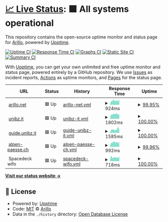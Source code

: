 # [📈 Live Status](https://arillo.github.io/upptime): <!--live status--> **🟩 All systems operational**

This repository contains the open-source uptime monitor and status page for [Arillo](https://arillo.net), powered by [Upptime](https://github.com/upptime/upptime).

[![Uptime CI](https://github.com/arillo/upptime/workflows/Uptime%20CI/badge.svg)](https://github.com/arillo/upptime/actions?query=workflow%3A%22Uptime+CI%22)
[![Response Time CI](https://github.com/arillo/upptime/workflows/Response%20Time%20CI/badge.svg)](https://github.com/arillo/upptime/actions?query=workflow%3A%22Response+Time+CI%22)
[![Graphs CI](https://github.com/arillo/upptime/workflows/Graphs%20CI/badge.svg)](https://github.com/arillo/upptime/actions?query=workflow%3A%22Graphs+CI%22)
[![Static Site CI](https://github.com/arillo/upptime/workflows/Static%20Site%20CI/badge.svg)](https://github.com/arillo/upptime/actions?query=workflow%3A%22Static+Site+CI%22)
[![Summary CI](https://github.com/arillo/upptime/workflows/Summary%20CI/badge.svg)](https://github.com/arillo/upptime/actions?query=workflow%3A%22Summary+CI%22)

With [Upptime](https://upptime.js.org), you can get your own unlimited and free uptime monitor and status page, powered entirely by a GitHub repository. We use [Issues](https://github.com/arillo/upptime/issues) as incident reports, [Actions](https://github.com/arillo/upptime/actions) as uptime monitors, and [Pages](https://arillo.github.io/upptime) for the status page.

<!--start: status pages-->
<!-- This summary is generated by Upptime (https://github.com/upptime/upptime) -->
<!-- Do not edit this manually, your changes will be overwritten -->
<!-- prettier-ignore -->
| URL | Status | History | Response Time | Uptime |
| --- | ------ | ------- | ------------- | ------ |
| <img alt="" src="https://favicons.githubusercontent.com/www.arillo.net" height="13"> [arillo.net](https://www.arillo.net) | 🟩 Up | [arillo-net.yml](https://github.com/arillo/upptime/commits/HEAD/history/arillo-net.yml) | <details><summary><img alt="Response time graph" src="./graphs/arillo-net/response-time-week.png" height="20"> 924ms</summary><br><a href="https://uptime.arillo.de/history/arillo-net"><img alt="Response time 941" src="https://img.shields.io/endpoint?url=https%3A%2F%2Fraw.githubusercontent.com%2Farillo%2Fupptime%2FHEAD%2Fapi%2Farillo-net%2Fresponse-time.json"></a><br><a href="https://uptime.arillo.de/history/arillo-net"><img alt="24-hour response time 731" src="https://img.shields.io/endpoint?url=https%3A%2F%2Fraw.githubusercontent.com%2Farillo%2Fupptime%2FHEAD%2Fapi%2Farillo-net%2Fresponse-time-day.json"></a><br><a href="https://uptime.arillo.de/history/arillo-net"><img alt="7-day response time 924" src="https://img.shields.io/endpoint?url=https%3A%2F%2Fraw.githubusercontent.com%2Farillo%2Fupptime%2FHEAD%2Fapi%2Farillo-net%2Fresponse-time-week.json"></a><br><a href="https://uptime.arillo.de/history/arillo-net"><img alt="30-day response time 914" src="https://img.shields.io/endpoint?url=https%3A%2F%2Fraw.githubusercontent.com%2Farillo%2Fupptime%2FHEAD%2Fapi%2Farillo-net%2Fresponse-time-month.json"></a><br><a href="https://uptime.arillo.de/history/arillo-net"><img alt="1-year response time 941" src="https://img.shields.io/endpoint?url=https%3A%2F%2Fraw.githubusercontent.com%2Farillo%2Fupptime%2FHEAD%2Fapi%2Farillo-net%2Fresponse-time-year.json"></a></details> | <details><summary><a href="https://uptime.arillo.de/history/arillo-net">99.95%</a></summary><a href="https://uptime.arillo.de/history/arillo-net"><img alt="All-time uptime 99.96%" src="https://img.shields.io/endpoint?url=https%3A%2F%2Fraw.githubusercontent.com%2Farillo%2Fupptime%2FHEAD%2Fapi%2Farillo-net%2Fuptime.json"></a><br><a href="https://uptime.arillo.de/history/arillo-net"><img alt="24-hour uptime 100.00%" src="https://img.shields.io/endpoint?url=https%3A%2F%2Fraw.githubusercontent.com%2Farillo%2Fupptime%2FHEAD%2Fapi%2Farillo-net%2Fuptime-day.json"></a><br><a href="https://uptime.arillo.de/history/arillo-net"><img alt="7-day uptime 99.95%" src="https://img.shields.io/endpoint?url=https%3A%2F%2Fraw.githubusercontent.com%2Farillo%2Fupptime%2FHEAD%2Fapi%2Farillo-net%2Fuptime-week.json"></a><br><a href="https://uptime.arillo.de/history/arillo-net"><img alt="30-day uptime 99.99%" src="https://img.shields.io/endpoint?url=https%3A%2F%2Fraw.githubusercontent.com%2Farillo%2Fupptime%2FHEAD%2Fapi%2Farillo-net%2Fuptime-month.json"></a><br><a href="https://uptime.arillo.de/history/arillo-net"><img alt="1-year uptime 99.96%" src="https://img.shields.io/endpoint?url=https%3A%2F%2Fraw.githubusercontent.com%2Farillo%2Fupptime%2FHEAD%2Fapi%2Farillo-net%2Fuptime-year.json"></a></details>
| <img alt="" src="https://favicons.githubusercontent.com/www.unibz.it" height="13"> [unibz.it](https://www.unibz.it/health/check) | 🟩 Up | [unibz-it.yml](https://github.com/arillo/upptime/commits/HEAD/history/unibz-it.yml) | <details><summary><img alt="Response time graph" src="./graphs/unibz-it/response-time-week.png" height="20"> 1802ms</summary><br><a href="https://uptime.arillo.de/history/unibz-it"><img alt="Response time 1660" src="https://img.shields.io/endpoint?url=https%3A%2F%2Fraw.githubusercontent.com%2Farillo%2Fupptime%2FHEAD%2Fapi%2Funibz-it%2Fresponse-time.json"></a><br><a href="https://uptime.arillo.de/history/unibz-it"><img alt="24-hour response time 1447" src="https://img.shields.io/endpoint?url=https%3A%2F%2Fraw.githubusercontent.com%2Farillo%2Fupptime%2FHEAD%2Fapi%2Funibz-it%2Fresponse-time-day.json"></a><br><a href="https://uptime.arillo.de/history/unibz-it"><img alt="7-day response time 1802" src="https://img.shields.io/endpoint?url=https%3A%2F%2Fraw.githubusercontent.com%2Farillo%2Fupptime%2FHEAD%2Fapi%2Funibz-it%2Fresponse-time-week.json"></a><br><a href="https://uptime.arillo.de/history/unibz-it"><img alt="30-day response time 1858" src="https://img.shields.io/endpoint?url=https%3A%2F%2Fraw.githubusercontent.com%2Farillo%2Fupptime%2FHEAD%2Fapi%2Funibz-it%2Fresponse-time-month.json"></a><br><a href="https://uptime.arillo.de/history/unibz-it"><img alt="1-year response time 1660" src="https://img.shields.io/endpoint?url=https%3A%2F%2Fraw.githubusercontent.com%2Farillo%2Fupptime%2FHEAD%2Fapi%2Funibz-it%2Fresponse-time-year.json"></a></details> | <details><summary><a href="https://uptime.arillo.de/history/unibz-it">100.00%</a></summary><a href="https://uptime.arillo.de/history/unibz-it"><img alt="All-time uptime 100.00%" src="https://img.shields.io/endpoint?url=https%3A%2F%2Fraw.githubusercontent.com%2Farillo%2Fupptime%2FHEAD%2Fapi%2Funibz-it%2Fuptime.json"></a><br><a href="https://uptime.arillo.de/history/unibz-it"><img alt="24-hour uptime 100.00%" src="https://img.shields.io/endpoint?url=https%3A%2F%2Fraw.githubusercontent.com%2Farillo%2Fupptime%2FHEAD%2Fapi%2Funibz-it%2Fuptime-day.json"></a><br><a href="https://uptime.arillo.de/history/unibz-it"><img alt="7-day uptime 100.00%" src="https://img.shields.io/endpoint?url=https%3A%2F%2Fraw.githubusercontent.com%2Farillo%2Fupptime%2FHEAD%2Fapi%2Funibz-it%2Fuptime-week.json"></a><br><a href="https://uptime.arillo.de/history/unibz-it"><img alt="30-day uptime 100.00%" src="https://img.shields.io/endpoint?url=https%3A%2F%2Fraw.githubusercontent.com%2Farillo%2Fupptime%2FHEAD%2Fapi%2Funibz-it%2Fuptime-month.json"></a><br><a href="https://uptime.arillo.de/history/unibz-it"><img alt="1-year uptime 100.00%" src="https://img.shields.io/endpoint?url=https%3A%2F%2Fraw.githubusercontent.com%2Farillo%2Fupptime%2FHEAD%2Fapi%2Funibz-it%2Fuptime-year.json"></a></details>
| <img alt="" src="https://favicons.githubusercontent.com/guide.unibz.it" height="13"> [guide.unibz.it](https://guide.unibz.it/health/check) | 🟩 Up | [guide-unibz-it.yml](https://github.com/arillo/upptime/commits/HEAD/history/guide-unibz-it.yml) | <details><summary><img alt="Response time graph" src="./graphs/guide-unibz-it/response-time-week.png" height="20"> 1585ms</summary><br><a href="https://uptime.arillo.de/history/guide-unibz-it"><img alt="Response time 1908" src="https://img.shields.io/endpoint?url=https%3A%2F%2Fraw.githubusercontent.com%2Farillo%2Fupptime%2FHEAD%2Fapi%2Fguide-unibz-it%2Fresponse-time.json"></a><br><a href="https://uptime.arillo.de/history/guide-unibz-it"><img alt="24-hour response time 1423" src="https://img.shields.io/endpoint?url=https%3A%2F%2Fraw.githubusercontent.com%2Farillo%2Fupptime%2FHEAD%2Fapi%2Fguide-unibz-it%2Fresponse-time-day.json"></a><br><a href="https://uptime.arillo.de/history/guide-unibz-it"><img alt="7-day response time 1585" src="https://img.shields.io/endpoint?url=https%3A%2F%2Fraw.githubusercontent.com%2Farillo%2Fupptime%2FHEAD%2Fapi%2Fguide-unibz-it%2Fresponse-time-week.json"></a><br><a href="https://uptime.arillo.de/history/guide-unibz-it"><img alt="30-day response time 1735" src="https://img.shields.io/endpoint?url=https%3A%2F%2Fraw.githubusercontent.com%2Farillo%2Fupptime%2FHEAD%2Fapi%2Fguide-unibz-it%2Fresponse-time-month.json"></a><br><a href="https://uptime.arillo.de/history/guide-unibz-it"><img alt="1-year response time 1908" src="https://img.shields.io/endpoint?url=https%3A%2F%2Fraw.githubusercontent.com%2Farillo%2Fupptime%2FHEAD%2Fapi%2Fguide-unibz-it%2Fresponse-time-year.json"></a></details> | <details><summary><a href="https://uptime.arillo.de/history/guide-unibz-it">100.00%</a></summary><a href="https://uptime.arillo.de/history/guide-unibz-it"><img alt="All-time uptime 100.00%" src="https://img.shields.io/endpoint?url=https%3A%2F%2Fraw.githubusercontent.com%2Farillo%2Fupptime%2FHEAD%2Fapi%2Fguide-unibz-it%2Fuptime.json"></a><br><a href="https://uptime.arillo.de/history/guide-unibz-it"><img alt="24-hour uptime 100.00%" src="https://img.shields.io/endpoint?url=https%3A%2F%2Fraw.githubusercontent.com%2Farillo%2Fupptime%2FHEAD%2Fapi%2Fguide-unibz-it%2Fuptime-day.json"></a><br><a href="https://uptime.arillo.de/history/guide-unibz-it"><img alt="7-day uptime 100.00%" src="https://img.shields.io/endpoint?url=https%3A%2F%2Fraw.githubusercontent.com%2Farillo%2Fupptime%2FHEAD%2Fapi%2Fguide-unibz-it%2Fuptime-week.json"></a><br><a href="https://uptime.arillo.de/history/guide-unibz-it"><img alt="30-day uptime 100.00%" src="https://img.shields.io/endpoint?url=https%3A%2F%2Fraw.githubusercontent.com%2Farillo%2Fupptime%2FHEAD%2Fapi%2Fguide-unibz-it%2Fuptime-month.json"></a><br><a href="https://uptime.arillo.de/history/guide-unibz-it"><img alt="1-year uptime 100.00%" src="https://img.shields.io/endpoint?url=https%3A%2F%2Fraw.githubusercontent.com%2Farillo%2Fupptime%2FHEAD%2Fapi%2Fguide-unibz-it%2Fuptime-year.json"></a></details>
| <img alt="" src="https://favicons.githubusercontent.com/alpen-paesse.ch" height="13"> [alpen-paesse.ch](https://alpen-paesse.ch/) | 🟩 Up | [alpen-paesse-ch.yml](https://github.com/arillo/upptime/commits/HEAD/history/alpen-paesse-ch.yml) | <details><summary><img alt="Response time graph" src="./graphs/alpen-paesse-ch/response-time-week.png" height="20"> 992ms</summary><br><a href="https://uptime.arillo.de/history/alpen-paesse-ch"><img alt="Response time 1009" src="https://img.shields.io/endpoint?url=https%3A%2F%2Fraw.githubusercontent.com%2Farillo%2Fupptime%2FHEAD%2Fapi%2Falpen-paesse-ch%2Fresponse-time.json"></a><br><a href="https://uptime.arillo.de/history/alpen-paesse-ch"><img alt="24-hour response time 795" src="https://img.shields.io/endpoint?url=https%3A%2F%2Fraw.githubusercontent.com%2Farillo%2Fupptime%2FHEAD%2Fapi%2Falpen-paesse-ch%2Fresponse-time-day.json"></a><br><a href="https://uptime.arillo.de/history/alpen-paesse-ch"><img alt="7-day response time 992" src="https://img.shields.io/endpoint?url=https%3A%2F%2Fraw.githubusercontent.com%2Farillo%2Fupptime%2FHEAD%2Fapi%2Falpen-paesse-ch%2Fresponse-time-week.json"></a><br><a href="https://uptime.arillo.de/history/alpen-paesse-ch"><img alt="30-day response time 990" src="https://img.shields.io/endpoint?url=https%3A%2F%2Fraw.githubusercontent.com%2Farillo%2Fupptime%2FHEAD%2Fapi%2Falpen-paesse-ch%2Fresponse-time-month.json"></a><br><a href="https://uptime.arillo.de/history/alpen-paesse-ch"><img alt="1-year response time 1009" src="https://img.shields.io/endpoint?url=https%3A%2F%2Fraw.githubusercontent.com%2Farillo%2Fupptime%2FHEAD%2Fapi%2Falpen-paesse-ch%2Fresponse-time-year.json"></a></details> | <details><summary><a href="https://uptime.arillo.de/history/alpen-paesse-ch">99.96%</a></summary><a href="https://uptime.arillo.de/history/alpen-paesse-ch"><img alt="All-time uptime 99.97%" src="https://img.shields.io/endpoint?url=https%3A%2F%2Fraw.githubusercontent.com%2Farillo%2Fupptime%2FHEAD%2Fapi%2Falpen-paesse-ch%2Fuptime.json"></a><br><a href="https://uptime.arillo.de/history/alpen-paesse-ch"><img alt="24-hour uptime 100.00%" src="https://img.shields.io/endpoint?url=https%3A%2F%2Fraw.githubusercontent.com%2Farillo%2Fupptime%2FHEAD%2Fapi%2Falpen-paesse-ch%2Fuptime-day.json"></a><br><a href="https://uptime.arillo.de/history/alpen-paesse-ch"><img alt="7-day uptime 99.96%" src="https://img.shields.io/endpoint?url=https%3A%2F%2Fraw.githubusercontent.com%2Farillo%2Fupptime%2FHEAD%2Fapi%2Falpen-paesse-ch%2Fuptime-week.json"></a><br><a href="https://uptime.arillo.de/history/alpen-paesse-ch"><img alt="30-day uptime 99.99%" src="https://img.shields.io/endpoint?url=https%3A%2F%2Fraw.githubusercontent.com%2Farillo%2Fupptime%2FHEAD%2Fapi%2Falpen-paesse-ch%2Fuptime-month.json"></a><br><a href="https://uptime.arillo.de/history/alpen-paesse-ch"><img alt="1-year uptime 99.97%" src="https://img.shields.io/endpoint?url=https%3A%2F%2Fraw.githubusercontent.com%2Farillo%2Fupptime%2FHEAD%2Fapi%2Falpen-paesse-ch%2Fuptime-year.json"></a></details>
| <img alt="" src="https://favicons.githubusercontent.com/null" height="13"> Spacedeck wifo | 🟩 Up | [spacedeck-wifo.yml](https://github.com/arillo/upptime/commits/HEAD/history/spacedeck-wifo.yml) | <details><summary><img alt="Response time graph" src="./graphs/spacedeck-wifo/response-time-week.png" height="20"> 718ms</summary><br><a href="https://uptime.arillo.de/history/spacedeck-wifo"><img alt="Response time 789" src="https://img.shields.io/endpoint?url=https%3A%2F%2Fraw.githubusercontent.com%2Farillo%2Fupptime%2FHEAD%2Fapi%2Fspacedeck-wifo%2Fresponse-time.json"></a><br><a href="https://uptime.arillo.de/history/spacedeck-wifo"><img alt="24-hour response time 662" src="https://img.shields.io/endpoint?url=https%3A%2F%2Fraw.githubusercontent.com%2Farillo%2Fupptime%2FHEAD%2Fapi%2Fspacedeck-wifo%2Fresponse-time-day.json"></a><br><a href="https://uptime.arillo.de/history/spacedeck-wifo"><img alt="7-day response time 718" src="https://img.shields.io/endpoint?url=https%3A%2F%2Fraw.githubusercontent.com%2Farillo%2Fupptime%2FHEAD%2Fapi%2Fspacedeck-wifo%2Fresponse-time-week.json"></a><br><a href="https://uptime.arillo.de/history/spacedeck-wifo"><img alt="30-day response time 780" src="https://img.shields.io/endpoint?url=https%3A%2F%2Fraw.githubusercontent.com%2Farillo%2Fupptime%2FHEAD%2Fapi%2Fspacedeck-wifo%2Fresponse-time-month.json"></a><br><a href="https://uptime.arillo.de/history/spacedeck-wifo"><img alt="1-year response time 789" src="https://img.shields.io/endpoint?url=https%3A%2F%2Fraw.githubusercontent.com%2Farillo%2Fupptime%2FHEAD%2Fapi%2Fspacedeck-wifo%2Fresponse-time-year.json"></a></details> | <details><summary><a href="https://uptime.arillo.de/history/spacedeck-wifo">100.00%</a></summary><a href="https://uptime.arillo.de/history/spacedeck-wifo"><img alt="All-time uptime 99.95%" src="https://img.shields.io/endpoint?url=https%3A%2F%2Fraw.githubusercontent.com%2Farillo%2Fupptime%2FHEAD%2Fapi%2Fspacedeck-wifo%2Fuptime.json"></a><br><a href="https://uptime.arillo.de/history/spacedeck-wifo"><img alt="24-hour uptime 100.00%" src="https://img.shields.io/endpoint?url=https%3A%2F%2Fraw.githubusercontent.com%2Farillo%2Fupptime%2FHEAD%2Fapi%2Fspacedeck-wifo%2Fuptime-day.json"></a><br><a href="https://uptime.arillo.de/history/spacedeck-wifo"><img alt="7-day uptime 100.00%" src="https://img.shields.io/endpoint?url=https%3A%2F%2Fraw.githubusercontent.com%2Farillo%2Fupptime%2FHEAD%2Fapi%2Fspacedeck-wifo%2Fuptime-week.json"></a><br><a href="https://uptime.arillo.de/history/spacedeck-wifo"><img alt="30-day uptime 99.84%" src="https://img.shields.io/endpoint?url=https%3A%2F%2Fraw.githubusercontent.com%2Farillo%2Fupptime%2FHEAD%2Fapi%2Fspacedeck-wifo%2Fuptime-month.json"></a><br><a href="https://uptime.arillo.de/history/spacedeck-wifo"><img alt="1-year uptime 99.95%" src="https://img.shields.io/endpoint?url=https%3A%2F%2Fraw.githubusercontent.com%2Farillo%2Fupptime%2FHEAD%2Fapi%2Fspacedeck-wifo%2Fuptime-year.json"></a></details>

<!--end: status pages-->

[**Visit our status website →**](https://arillo.github.io/upptime)

## 📄 License

- Powered by: [Upptime](https://github.com/upptime/upptime)
- Code: [MIT](./LICENSE) © [Arillo](https://arillo.net)
- Data in the `./history` directory: [Open Database License](https://opendatacommons.org/licenses/odbl/1-0/)

